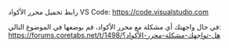 رابط تحميل محرر الأكواد VS Code:
https://code.visualstudio.com

في حال واجهتك أي مشكلة مع محرر الأكواد، قم بوضعها في الموضوع التالي:
https://forums.coretabs.net/t/هل-تواجهك-مشكلة-محرر-الأكواد؟/1498

